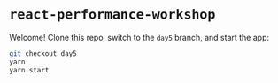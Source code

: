# `react-performance-workshop`

Welcome! Clone this repo, switch to the `day5` branch, and start the app:

```sh
git checkout day5
yarn
yarn start
```
